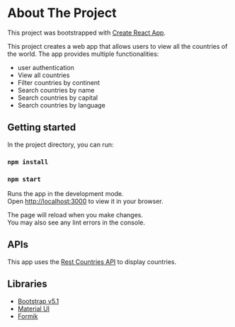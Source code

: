 # About The Project

This project was bootstrapped with [Create React App](https://github.com/facebook/create-react-app).

This project creates a web app that allows users to view all the countries of the world. The app provides multiple functionalities:

- user authentication
- View all countries
- Filter countries by continent
- Search countries by name
- Search countries by capital
- Search countries by language

## Getting started

In the project directory, you can run:

### `npm install`

### `npm start`

Runs the app in the development mode.\
Open [http://localhost:3000](http://localhost:3000) to view it in your browser.

The page will reload when you make changes.\
You may also see any lint errors in the console.

## APIs

This app uses the [Rest Countries API](https://restcountries.com/) to display countries.

## Libraries

- [Bootstrap v5.1](https://getbootstrap.com/)
- [Material UI](https://mui.com/)
- [Formik](https://formik.org/)
